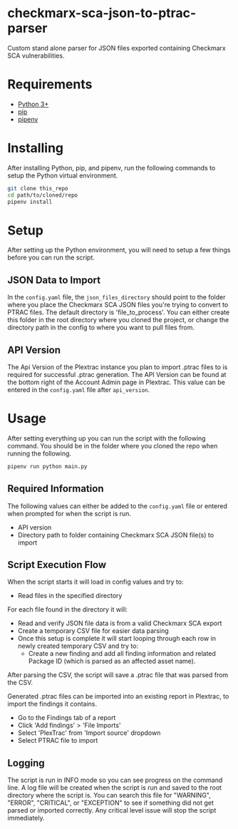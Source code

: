 # checkmarx-sca-json-to-ptrac-parser
Custom stand alone parser for JSON files exported containing Checkmarx SCA vulnerabilities.

# Requirements
- [Python 3+](https://www.python.org/downloads/)
- [pip](https://pip.pypa.io/en/stable/installation/)
- [pipenv](https://pipenv.pypa.io/en/latest/install/)

# Installing
After installing Python, pip, and pipenv, run the following commands to setup the Python virtual environment.
```bash
git clone this_repo
cd path/to/cloned/repo
pipenv install
```

# Setup
After setting up the Python environment, you will need to setup a few things before you can run the script.

## JSON Data to Import
In the `config.yaml` file, the `json_files_directory` should point to the folder where you place the Checkmarx SCA JSON files you're trying to convert to PTRAC files. The default directory is 'file_to_process'. You can either create this folder in the root directory where you cloned the project, or change the directory path in the config to where you want to pull files from.

## API Version
The Api Version of the Plextrac instance you plan to import .ptrac files to is required for successful .ptrac generation. The API Version can be found at the bottom right of the Account Admin page in Plextrac. This value can be entered in the `config.yaml` file after `api_version`.

# Usage
After setting everything up you can run the script with the following command. You should be in the folder where you cloned the repo when running the following.
```bash
pipenv run python main.py
```

## Required Information
The following values can either be added to the `config.yaml` file or entered when prompted for when the script is run.
- API version
- Directory path to folder containing Checkmarx SCA JSON file(s) to import

## Script Execution Flow
When the script starts it will load in config values and try to:
- Read files in the specified directory

For each file found in the directory it will:
- Read and verify JSON file data is from a valid Checkmarx SCA export
- Create a temporary CSV file for easier data parsing
- Once this setup is complete it will start looping through each row in newly created temporary CSV and try to:
  - Create a new finding and add all finding information and related Package ID (which is parsed as an affected asset name).

After parsing the CSV, the script will save a .ptrac file that was parsed from the CSV.

Generated .ptrac files can be imported into an existing report in Plextrac, to import the findings it contains.
- Go to the Findings tab of a report
- Click 'Add findings' > 'File Imports'
- Select 'PlexTrac' from 'Import source' dropdown
- Select PTRAC file to import

## Logging
The script is run in INFO mode so you can see progress on the command line. A log file will be created when the script is run and saved to the root directory where the script is. You can search this file for "WARNING", "ERROR", "CRITICAL", or "EXCEPTION" to see if something did not get parsed or imported correctly. Any critical level issue will stop the script immediately.
